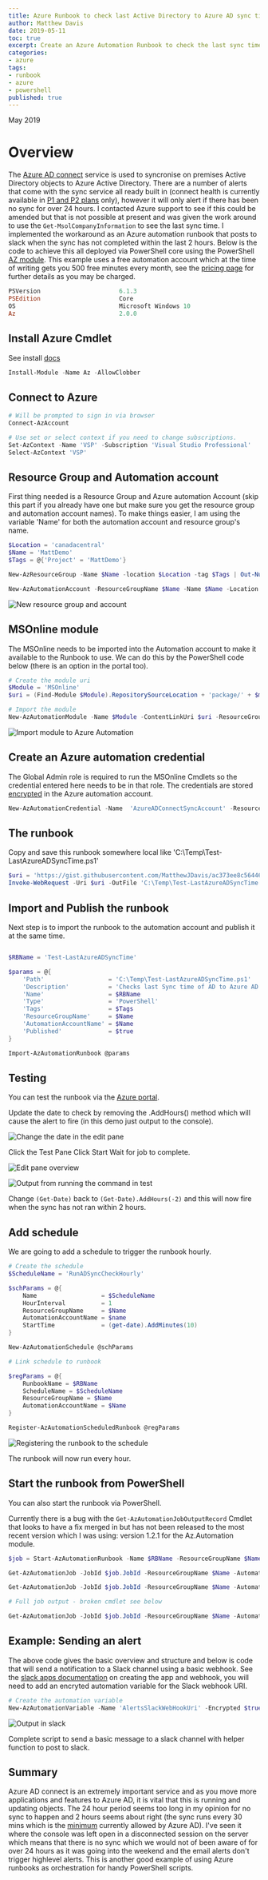 ```yaml
---
title: Azure Runbook to check last Active Directory to Azure AD sync time
author: Matthew Davis
date: 2019-05-11
toc: true
excerpt: Create an Azure Automation Runbook to check the last sync time between Active Directory and Azure AD.
categories:
- azure
tags:
- runbook
- azure
- powershell
published: true
---
```


May 2019

# Overview

The [Azure AD connect] service is used to syncronise on premises Active Directory objects to Azure Active Directory. There are a number of alerts that come with the sync service all ready built in (connect health is currently available in [P1 and P2 plans] only), however it will only alert if there has been no sync for over 24 hours. I contacted Azure support to see if this could be amended but that is not possible at present and was given the work around to use the ``` Get-MsolCompanyInformation ``` to see the last sync time. I implemented the workaround as an Azure automation runbook that posts to slack when the sync has not completed within the last 2 hours.
Below is the code to achieve this all deployed via PowerShell core using the PowerShell [AZ module]. This example uses a free automation account which at the time of writing gets you 500 free minutes every month, see the [pricing page] for further details as you may be charged.

```powershell
PSVersion                      6.1.3
PSEdition                      Core
OS                             Microsoft Windows 10
Az                             2.0.0
```

## Install Azure Cmdlet

See install [docs]

```powershell
Install-Module -Name Az -AllowClobber
```

## Connect to Azure

```powershell
# Will be prompted to sign in via browser
Connect-AzAccount

# Use set or select context if you need to change subscriptions.
Set-AzContext -Name 'VSP' -Subscription 'Visual Studio Professional'
Select-AzContext 'VSP'
```

## Resource Group and Automation account

First thing needed is a Resource Group and Azure automation Account (skip this part if you already have one but make sure you get the resource group and automation account names).
To make things easier, I am using the variable 'Name' for both the automation account and resource group's name.

```powershell
$Location = 'canadacentral'
$Name = 'MattDemo'
$Tags = @{'Project' = 'MattDemo'}

New-AzResourceGroup -Name $Name -location $Location -tag $Tags | Out-Null

New-AzAutomationAccount -ResourceGroupName $Name -Name $Name -Location $Location -Plan Free -Tags $Tags
```

![New resource group and account](/images/az-runbook-ad-sync/new-acct.png)

## MSOnline module

The MSOnline needs to be imported into the Automation account to make it available to the Runbook to use. We can do this by the PowerShell code below (there is an option in the portal too).

```powershell
# Create the module uri
$Module = 'MSOnline'
$uri = (Find-Module $Module).RepositorySourceLocation + 'package/' + $module

# Import the module
New-AzAutomationModule -Name $Module -ContentLinkUri $uri -ResourceGroupName $Name -AutomationAccountName $Name
```

![Import module to Azure Automation](/images/az-runbook-ad-sync/import-module.png)

## Create an Azure automation credential

The Global Admin role is required to run the MSOnline Cmdlets so the credential entered here needs to be in that role. The credentials are stored [encrypted] in the Azure automation account.

```powershell
New-AzAutomationCredential -Name  'AzureADConnectSyncAccount' -ResourceGroupName $Name -AutomationAccountName $Name -Value (Get-Credential)
```

## The runbook

<script src="https://gist.github.com/MatthewJDavis/ac373ee8c56446696981228aeb2d6c7f.js"></script>

Copy and save this runbook somewhere local like 'C:\Temp\Test-LastAzureADSyncTime.ps1'

```powershell
$uri = 'https://gist.githubusercontent.com/MatthewJDavis/ac373ee8c56446696981228aeb2d6c7f/raw/bae82a17f6140359171336b0f39b52336d5cbc05/Test-LastAzureADSyncTimeBasic.ps1'
Invoke-WebRequest -Uri $uri -OutFile 'C:\Temp\Test-LastAzureADSyncTime.ps1'
```

## Import and Publish the runbook

Next step is to import the runbook to the automation account and publish it at the same time.

```powershell

$RBName = 'Test-LastAzureADSyncTime'

$params = @{
    'Path'                  = 'C:\Temp\Test-LastAzureADSyncTime.ps1'
    'Description'           = 'Checks last Sync time of AD to Azure AD'
    'Name'                  = $RBName
    'Type'                  = 'PowerShell'
    'Tags'                  = $Tags
    'ResourceGroupName'     = $Name
    'AutomationAccountName' = $Name
    'Published'             = $true
}

Import-AzAutomationRunbook @params
```

## Testing

You can test the runbook via the [Azure portal].

Update the date to check by removing the .AddHours() method which will cause the alert to fire (in this demo just output to the console).

![Change the date in the edit pane](/images/az-runbook-ad-sync/change-date.png)

Click the Test Pane
Click Start
Wait for job to complete.

![Edit pane overview](/images/az-runbook-ad-sync/edit.png)

![Output from running the command in test](/images/az-runbook-ad-sync/output.png)

Change ```(Get-Date)``` back to ```(Get-Date).AddHours(-2)``` and this will now fire when the sync has not ran within 2 hours.

## Add schedule

We are going to add a schedule to trigger the runbook hourly.

```powershell
# Create the schedule
$ScheduleName = 'RunADSyncCheckHourly'

$schParams = @{
    Name                  = $ScheduleName
    HourInterval          = 1
    ResourceGroupName     = $Name
    AutomationAccountName = $name
    StartTime             = (get-date).AddMinutes(10)
}

New-AzAutomationSchedule @schParams

# Link schedule to runbook

$regParams = @{
    RunbookName = $RBName
    ScheduleName = $ScheduleName
    ResourceGroupName = $Name
    AutomationAccountName = $Name
}

Register-AzAutomationScheduledRunbook @regParams
```

![Registering the runbook to the schedule](/images/az-runbook-ad-sync/register.png)

The runbook will now run every hour.

## Start the runbook from PowerShell

You can also start the runbook via PowerShell.

Currently there is a bug with the ```Get-AzAutomationJobOutputRecord``` Cmdlet that looks to have a fix merged in but has not been released to the most recent version which I was using: version 1.2.1 for the Az.Automation module.

```powershell
$job = Start-AzAutomationRunbook -Name $RBName -ResourceGroupName $Name -AutomationAccountName $Name

Get-AzAutomationJob -JobId $job.JobId -ResourceGroupName $Name -AutomationAccountName $Name

Get-AzAutomationJob -JobId $job.JobId -ResourceGroupName $Name -AutomationAccountName $Name | Get-AzAutomationJobOutput

# Full job output - broken cmdlet see below

Get-AzAutomationJob -JobId $job.JobId -ResourceGroupName $Name -AutomationAccountName $Name | Get-AzAutomationJobOutputRecord
```

## Example: Sending an alert

The above code gives the basic overview and structure and below is code that will send a notification to a Slack channel using a basic webhook. See the [slack apps documentation] on creating the app and webhook, you will need to add an encryted automation variable for the Slack webhook URI.

```powershell
# Create the automation variable
New-AzAutomationVariable -Name 'AlertsSlackWebHookUri' -Encrypted $true -value (Read-Host) -ResourceGroupName $Name -AutomationAccountName $Name
```

![Output in slack](/images/az-runbook-ad-sync/slack.png)

Complete script to send a basic message to a slack channel with helper function to post to slack.

<script src="https://gist.github.com/MatthewJDavis/d2a52cb13b4ddf53eefd9e680b6327e3.js"></script>

## Summary

Azure AD connect is an extremely important service and as you move more applications and features to Azure AD, it is vital that this is running and updating objects. The 24 hour period seems too long in my opinion for no sync to happen and 2 hours seems about right (the sync runs every 30 mins which is the [minimum] currently allowed by Azure AD).
I've seen it where the console was left open in a disconnected session on the server which means that there is no sync which we would not of been aware of for over 24 hours as it was going into the weekend and the email alerts don't trigger highlevel alerts.
This is another good example of using Azure runbooks as orchestration for handy PowerShell scripts.

[Azure AD Connect]: https://docs.microsoft.com/en-us/azure/active-directory/hybrid/whatis-azure-ad-connect
[P1 and P2 plans]: https://azure.microsoft.com/en-ca/pricing/details/active-directory/
[Pricing Page]: https://azure.microsoft.com/en-ca/pricing/details/automation/
[AZ module]: https://docs.microsoft.com/en-us/powershell/azure/new-azureps-module-az?view=azps-2.0.0
[docs]: https://docs.microsoft.com/en-us/powershell/azure/install-az-ps?view=azps-2.0.0
[encrypted]: https://docs.microsoft.com/en-us/azure/automation/shared-resources/credentials
[bug]: https://github.com/Azure/azure-powershell/issues/8600
[Azure portal]: https://portal.azure.com
[Slack apps documentation]: https://get.slack.help/hc/en-us/articles/115005265063-Incoming-WebHooks-for-Slack
[minimum]: https://docs.microsoft.com/en-us/azure/active-directory/hybrid/how-to-connect-sync-feature-scheduler#scheduler-configuration